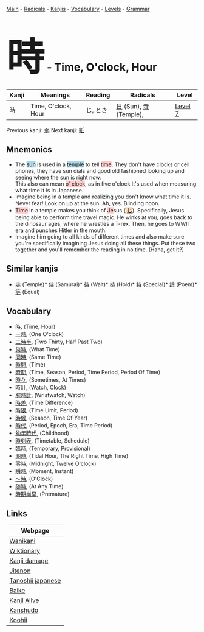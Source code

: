 <style> bigfont {font-size: 100px}</style>
[Main](../index.md) -
[Radicals](../radicals.md) -
[Kanjis](../kanjis.md) -
[Vocabulary](../vocabulary.md) -
[Levels](../levels.md) -
[Grammar](../grammar.md)
# <bigfont> 時</bigfont> - Time, O'clock, Hour 

| Kanji | Meanings | Reading | Radicals | Level |
| --- | --- | --- | --- | --- |
| 時 | Time, O'clock, Hour | じ, とき | [日](../radicals/日.md) (Sun), [寺](../radicals/寺.md) (Temple),  | [Level 7](../levels/wk_level7.md) |

Previous kanji: [弱](弱.md) Next kanji: [紙](紙.md) 

## Mnemonics
 * The <span style="background-color:#ADD8E6"> sun</span> is used in a <span style="background-color:#ADD8E6"> temple</span> to tell <span style="background-color:#ffcccb"> time</span>. They don't have clocks or cell phones, they have sun dials and good old fashioned looking up and seeing where the sun is right now.<br />This also can mean <span style="background-color:#ffcccb"> o' clock</span>, as in five o'clock It's used when measuring what time it is in Japanese.
* Imagine being in a temple and realizing you don't know what time it is. Never fear! Look on up at the sun. Ah, yes. Blinding noon.
* <span style="background-color:#ffcccb"> Time</span> in a temple makes you think of <span style="background-color:#ffcccb"> Je</span>sus (<span style="background-color:#fed8b1"> [じ](https://jisho.org/search/じ)</span>). Specifically, Jesus being able to perform time travel magic. He winks at you, goes back to the dinosaur ages, where he wrestles a T-rex. Then, he goes to WWII era and punches Hitler in the mouth.
* Imagine him going to all kinds of different times and also make sure you're specifically imagining Jesus doing all these things. Put these two together and you'll remember the reading in no time. (Haha, get it?)


## Similar kanjis
 * [寺](寺.md) (Temple)* [侍](侍.md) (Samurai)* [待](待.md) (Wait)* [持](持.md) (Hold)* [特](特.md) (Special)* [詩](詩.md) (Poem)* [等](等.md) (Equal)


## Vocabulary
 * [時](../vocabulary/時.md), (Time, Hour)
* [一時](../vocabulary/時.md), (One O'clock)
* [二時半](../vocabulary/時.md), (Two Thirty, Half Past Two)
* [何時](../vocabulary/時.md), (What Time)
* [同時](../vocabulary/時.md), (Same Time)
* [時間](../vocabulary/時.md), (Time)
* [時期](../vocabulary/時.md), (Time, Season, Period, Time Period, Period Of Time)
* [時々](../vocabulary/時.md), (Sometimes, At Times)
* [時計](../vocabulary/時.md), (Watch, Clock)
* [腕時計](../vocabulary/時.md), (Wristwatch, Watch)
* [時差](../vocabulary/時.md), (Time Difference)
* [時限](../vocabulary/時.md), (Time Limit, Period)
* [時候](../vocabulary/時.md), (Season, Time Of Year)
* [時代](../vocabulary/時.md), (Period, Epoch, Era, Time Period)
* [幼年時代](../vocabulary/時.md), (Childhood)
* [時刻表](../vocabulary/時.md), (Timetable, Schedule)
* [臨時](../vocabulary/時.md), (Temporary, Provisional)
* [潮時](../vocabulary/時.md), (Tidal Hour, The Right Time, High Time)
* [零時](../vocabulary/時.md), (Midnight, Twelve O'clock)
* [瞬時](../vocabulary/時.md), (Moment, Instant)
* [〜時](../vocabulary/時.md), (O'Clock)
* [随時](../vocabulary/時.md), (At Any Time)
* [時期尚早](../vocabulary/時.md), (Premature)



## Links 

| Webpage |
| --- |
| [Wanikani          ](https://www.wanikani.com/kanji/時) |
| [Wiktionary        ](https://en.wiktionary.org/wiki/時) |
| [Kanji damage      ](http://www.kanjidamage.com/kanji/search?utf8=✓&q=時) |
| [Jitenon           ](https://jitenon.com/kanji/時) |
| [Tanoshii japanese ](https://www.tanoshiijapanese.com/dictionary/kanji.cfm?k=時) |
| [Baike             ](https://baike.baidu.com/item/時) |
| [Kanji Alive       ](https://app.kanjialive.com/時) |
| [Kanshudo          ](https://www.kanshudo.com/searchmn?q=時) |
| [Koohii            ](https://kanji.koohii.com/study/kanji/時) |
